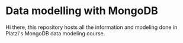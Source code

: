 # Data modelling with MongoDB

Hi there, this repository hosts all the information and modeling done in Platzi's MongoDB data modeling course. 
